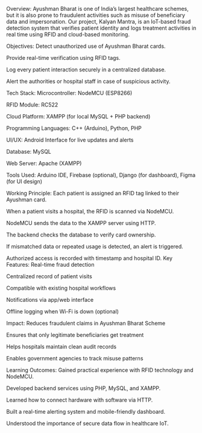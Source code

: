 Overview:
Ayushman Bharat is one of India’s largest healthcare schemes, but it is also prone to fraudulent activities such as misuse of beneficiary data and impersonation. Our project, Kalyan Mantra, is an IoT-based fraud detection system that verifies patient identity and logs treatment activities in real time using RFID and cloud-based monitoring.

Objectives:
Detect unauthorized use of Ayushman Bharat cards.

Provide real-time verification using RFID tags.

Log every patient interaction securely in a centralized database.

Alert the authorities or hospital staff in case of suspicious activity.

Tech Stack:
Microcontroller: NodeMCU (ESP8266)

RFID Module: RC522

Cloud Platform: XAMPP (for local MySQL + PHP backend)

Programming Languages: C++ (Arduino), Python, PHP

UI/UX: Android Interface for live updates and alerts

Database: MySQL

Web Server: Apache (XAMPP)

Tools Used: Arduino IDE, Firebase (optional), Django (for dashboard), Figma (for UI design)

Working Principle:
Each patient is assigned an RFID tag linked to their Ayushman card.

When a patient visits a hospital, the RFID is scanned via NodeMCU.

NodeMCU sends the data to the XAMPP server using HTTP.

The backend checks the database to verify card ownership.

If mismatched data or repeated usage is detected, an alert is triggered.

Authorized access is recorded with timestamp and hospital ID.
Key Features:
Real-time fraud detection

Centralized record of patient visits

Compatible with existing hospital workflows

Notifications via app/web interface

Offline logging when Wi-Fi is down (optional)

Impact:
Reduces fraudulent claims in Ayushman Bharat Scheme

Ensures that only legitimate beneficiaries get treatment

Helps hospitals maintain clean audit records

Enables government agencies to track misuse patterns

Learning Outcomes:
Gained practical experience with RFID technology and NodeMCU.

Developed backend services using PHP, MySQL, and XAMPP.

Learned how to connect hardware with software via HTTP.

Built a real-time alerting system and mobile-friendly dashboard.

Understood the importance of secure data flow in healthcare IoT.
